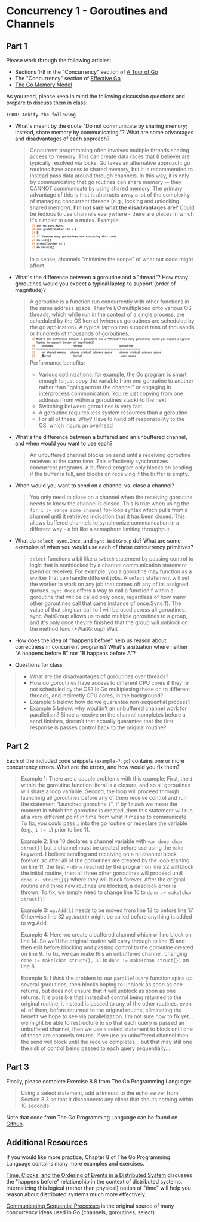 # Concurrency 1 - Goroutines and Channels

## Part 1

Please work through the following articles:

* Sections 1-8 in the "Concurrency" section of [A Tour of Go](https://tour.golang.org/concurrency/1)
* The "Concurrency" section of [Effective Go](https://golang.org/doc/effective_go.html#concurrency)
* [The Go Memory Model](https://golang.org/ref/mem)

As you read, please keep in mind the following discussion questions and prepare to discuss them in class:

`TODO: Ankify the following`

* What's meant by the quote "Do not communicate by sharing memory; instead, share memory by communicating."? What are some advantages and disadvantages of each approach?
  > Concurrent programming often involves multiple threads sharing access to memory. This can create data races that (I believe) are typically resolved via locks. Go takes an alternative approach: go routines have access to shared memory, but it is recommended to instead pass data around through channels. In this way, it is only by communicating that go routines can share memory -- they CANNOT communicate by using shared memory. The primary advantage of this is that is abstracts away a lot of the complexity of managing concurrent threads (e.g., locking and unlocking shared memory). 
  > **I'm not sure what the disadvantages are?** Could be tedious to use channels everywhere - there are places in which it's simpler to use a mutex. Example:
  >   ![img.png](img.png)
  > 
  > In a sense, channels "minimize the scope" of what our code might affect
* What's the difference between a goroutine and a "thread"? How many goroutines would you expect a typical laptop to support (order of magnitude)?
  >A goroutine is a function run concurrently with other functions in the same address space. They're I/O multiplexed onto various OS threads, which while run in the context of a single process, are scheduled by the OS kernel (whereas goroutines are scheduled by the go application). A typical laptop can support tens of thousands or hundreds of thousands of goroutines.
  > ![img_1.png](img_1.png)
  > Performance benefits:
  > * Various optimizations: for example, the Go program is smart enough to just copy the variable from one goroutine to another rather than "going across the channel" or engaging in interprocess communication. You're just copying from one address (from within a goroutines stack) to the next
  > * Switching between goroutines is very fast.
  > * A goroutine requires less system resources than a goroutine
  > * For all of these: Why? Have to hand off responsibility to the OS, which incurs an overhead
* What's the difference between a buffered and an unbuffered channel, and when would you want to use each?
  >An unbuffered channel blocks on send until a receiving goroutine receives at the same time. This effectively synchronizes concurrent programs. A buffered program only blocks on sending if the buffer is full, and blocks on receiving if the buffer is empty.
* When would you want to send on a channel vs. close a channel?
  >You only need to close on a channel when the receiving goroutine needs to know the channel is closed. This is true when using the `for i := range some_channel` for-loop syntax which pulls from a channel until it retrieves indication that it has been closed. This allows buffered channels to synchronize communication in a different way - a bit like a semaphore limiting throughput.
* What do `select`, `sync.Once`, and `sync.WaitGroup` do? What are some examples of when you would use each of these concurrency primitives?
  >`select` functions a bit like a `switch` statement by passing control to logic that is nonblocked by a channel communication statement (send or receive). For example, you a goroutine may function as a worker that can handle different jobs. A `select` statement will set the worker to work on any job that comes off any of its assigned queues.
  > `sync.Once` offers a way to call a function f within a goroutine that will be called only once, regardless of how many other goroutines call that same instance of once.Sync(f). The value of that singluar call to f  will be used across all goroutines.
  > sync.WaitGroup allows us to add multiple goroutines to a group, and it's only once they're finished that the group will unblock on the method func (*WaitGroup) Wait
  
* How does the idea of "happens before" help us reason about correctness in concurrent programs? What's a situation where neither "A happens before B" nor "B happens before A"?

* Questions for class
> * What are the disadvantages of goroutines over threads?
> * How do goroutines have access to different CPU cores if they're not scheduled by the OS? Is Go multiplexing these on to different threads, and indirectly CPU cores, in the background?
> * Example 5 below: how do we guarantee non-sequential process?
> * Example 5 below: why wouldn't an unbuffered channel work for parallelism? Since a receive on the channel completes before a send finishes, doesn't that actually guarantee that the first response is passes control back to the original routine?

## Part 2

Each of the included code snippets (`example-?.go`) contains one or more concurrency errors. What are the errors, and how would you fix them?
> Example 1:
> There are a couple problems with this example: First, the `i` within the goroutine function literal is a closure, and so all goroutines will share a loop variable.
> Second, the loop will proceed through launching all goroutines before any of them receive control and run the statement "launched goroutine `i`". If by `launch` we mean the moment in which the goroutine is created, then this statement will run at a very different point in time from what it means to communicate.
> To fix, you could pass `i` into the go routine or redeclare the variable (e.g., `i := i`) prior to line 11.
> 
> Example 2:
> line 10 declares a channel variable with `var done chan struct{}` but a channel must be created before use using the `make` keyword. I believe sending and receiving on a nil channel block forever, so after all of the goroutines are created by the loop starting on line 11, the first `<-done` reached by the program on line 22 will block the initial routine, then all three other goroutines will proceed until `done <- struct{}{}` where they will block forever. 
> After the original routine and three new routines are blocked, a deadlock error is thrown. 
> To fix, we simply need to change line 10 to `done := make(chan struct{})`
> 
> Example 3: `wg.Add(1)` needs to be moved from line 18 to before line 17. Otherwise line 32 `wg.Wait()` might be called before anything is added to wg.Add.
> 
> Example 4: Here we create a buffered channel which will no block on line 14. So we'll the original routine will carry through to line 15 and then exit before blocking and passing control to the goroutine created on line 9. 
> To fix, we can make this an unbuffered channel, changing `done := make(chan struct{}, 1)` to `done := make(chan struct{})` on line 8.
> 
> Example 5: I *think* the problem is: our `parallelQuery` function spins up several goroutines, then blocks hoping to unblock as soon as one returns, but does not ensure that it will unblock as soon as one returns.
> It is possible that instead of control being returned to the original routine, it instead is passed to any of the other routines, even all of them, before returned to the original routine, eliminating the benefit we hope to see via parallelization.
> I'm not sure how to fix yet... we might be able to restructure to so that each query is passed an unbuffered channel, then we use a select statement to block until one of those are channels returns. If we use an unbuffered channel then the send will block until the receive completes... but that may still one the risk of control being passed to each query sequentially...
## Part 3

Finally, please complete Exercise 8.8 from The Go Programming Language:

> Using a select statement, add a timeout to the echo server from Section 8.3 so that it disconnects any client that shouts nothing within 10 seconds.

Note that code from The Go Programming Language can be found on [Github](https://github.com/adonovan/gopl.io/a).

## Additional Resources

If you would like more practice, Chapter 8 of The Go Programming Language contains many more examples and exercises.

[Time, Clocks, and the Ordering of Events in a Distributed System](https://lamport.azurewebsites.net/pubs/time-clocks.pdf) discusses the "happens before" relationship in the context of distributed systems. Internalizing this logical (rather than physical) notion of "time" will help you reason about distributed systems much more effectively.

[Communicating Sequential Processes](https://www.cs.cmu.edu/~crary/819-f09/Hoare78.pdf) is the original source of many concurrency ideas used in Go (channels, goroutines, select).